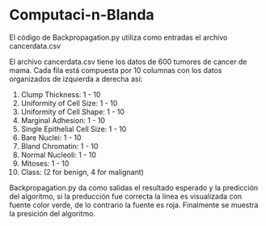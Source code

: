 # Computaci-n-Blanda

El código de Backpropagation.py utiliza como entradas el archivo cancerdata.csv

El archivo cancerdata.csv tiene los datos de 600 tumores de cancer de mama. Cada fila
está compuesta por 10 columnas con los datos organizados de izquierda a derecha así:
1. Clump Thickness: 1 - 10 
2. Uniformity of Cell Size: 1 - 10 
3. Uniformity of Cell Shape: 1 - 10 
4. Marginal Adhesion: 1 - 10 
5. Single Epithelial Cell Size: 1 - 10 
6. Bare Nuclei: 1 - 10 
7. Bland Chromatin: 1 - 10 
8. Normal Nucleoli: 1 - 10 
9. Mitoses: 1 - 10 
10. Class: (2 for benign, 4 for malignant)

Backpropagation.py da como salidas el resultado esperado y la predicción del algoritmo,
si la preducción fue correcta la línea es visualizada con fuente color verde, de lo contrario la fuente es roja.
Finalmente se muestra la presición del algoritmo.

